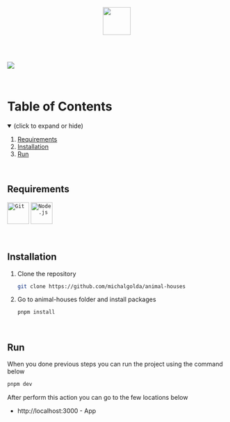 <br>
<br>
<p align="center">
  <img src="https://cdn.discordapp.com/attachments/597140854993584128/1126486343002902538/Logo.svg" height="64">
</p>
<br>
<br>

<p aling="center">
  <img src="https://cdn.discordapp.com/attachments/597140854993584128/1126523325338894376/Slide_16_9_-_2.jpg">
</p>

<br>

# Table of Contents
<details open>
  <summary>(click to expand or hide)</summary>
  <ol>
    <li>
      <a href="#requirements">Requirements</a>
    </li>
    <li>
      <a href="#installation">Installation</a>
    </li>
    <li>
      <a href="#run">Run</a>
    </li>
  </ol>
</details>

<br>

## Requirements
<code><img height="50" src="https://user-images.githubusercontent.com/25181517/192108372-f71d70ac-7ae6-4c0d-8395-51d8870c2ef0.png" alt="Git" title="Git" /></code>
<code><img height="50" src="https://user-images.githubusercontent.com/25181517/183568594-85e280a7-0d7e-4d1a-9028-c8c2209e073c.png" alt="Node.js" title="Node.js" /></code>

<br>

## Installation
1. Clone the repository
   ```sh
   git clone https://github.com/michalgolda/animal-houses
   ```
2. Go to animal-houses folder and install packages
   ```sh
   pnpm install
   ```
   
<br>

## Run
When you done previous steps you can run the project using the command below
   ```sh
   pnpm dev
   ```
After perform this action you can go to the few locations below 
* http://localhost:3000 - App
